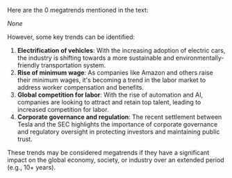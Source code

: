 Here are the 0 megatrends mentioned in the text:

*None*

However, some key trends can be identified:

1. **Electrification of vehicles**: With the increasing adoption of electric cars, the industry is shifting towards a more sustainable and environmentally-friendly transportation system.
2. **Rise of minimum wage**: As companies like Amazon and others raise their minimum wages, it's becoming a trend in the labor market to address worker compensation and benefits.
3. **Global competition for labor**: With the rise of automation and AI, companies are looking to attract and retain top talent, leading to increased competition for labor.
4. **Corporate governance and regulation**: The recent settlement between Tesla and the SEC highlights the importance of corporate governance and regulatory oversight in protecting investors and maintaining public trust.

These trends may be considered megatrends if they have a significant impact on the global economy, society, or industry over an extended period (e.g., 10+ years).
